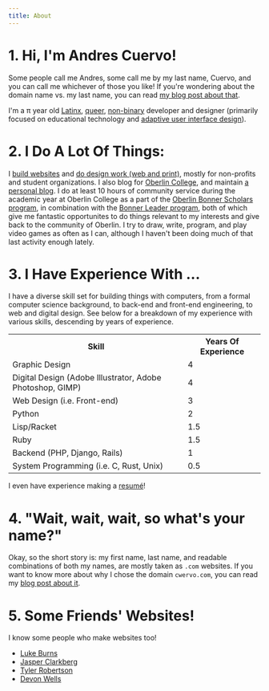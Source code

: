 ```yaml
---
title: About
---
```

# 1. Hi, I'm Andres Cuervo!

Some people call me Andres, some call me by my last name, Cuervo, and you can
call me whichever of those you like!  If you're wondering about the domain name
vs. my last name, you can read [my blog post about
that](/thoughts/2015/08/about-the-url.html).

I'm a <span id="myAge">π</span> year old
[Latinx](http://www.latina.com/lifestyle/our-issues/why-we-say-latinx-trans-gender-non-conforming-people-explain),
[queer](https://en.wikipedia.org/wiki/Queer#Reclamation),
[non-binary](http://transmediawatch.org/Documents/non_binary.pdf) developer and designer
(primarily focused on educational technology and [adaptive user interface
design](https://en.wikipedia.org/wiki/Adaptive_user_interface)).

<script>
// From http://stackoverflow.com/questions/4060004/calculate-age-in-javascript
function _calculateAge(birthday) { // birthday is a date
    var ageDifMs = Date.now() - birthday.getTime();
    var ageDate = new Date(ageDifMs); // miliseconds from epoch
    return Math.abs(ageDate.getUTCFullYear() - 1970);
}

var myBirthday = new Date(1995, 6, 12, 24, 59, 59);
document.getElementById('myAge').innerHTML = _calculateAge(myBirthday);
</script>


# 2. I Do A Lot Of Things:

I [build websites](/case-studies/)<!-- , [write](/portflio/writing.html), -->
and [do design work (web and print)](/portfolio/), mostly for non-profits and
student organizations. I also blog for [Oberlin
College](http://blogs.oberlin.edu/Andres.shtml), and maintain [a personal
blog](/thoughts/). I do at least 10 hours of community service during the
academic year at Oberlin College as a part of the [Oberlin Bonner Scholars
program](http://new.oberlin.edu/office/bonner-center/cbl-programs/bonner-scholars/),
in combination with the [Bonner Leader
program](http://new.oberlin.edu/office/bonner-center/cbl-programs/bonner-leader-program/),
both of which give me fantastic opportunites to do things relevant to my
interests and give back to the community of Oberlin.  I try to draw, write,
program, and play video games as often as I can, although I haven't been doing
much of that last activity enough lately.

# 3. I Have Experience With ...

I have a diverse skill set for building things with computers, from a formal
computer science background, to back-end and front-end engineering, to web and
digital design. See below for a breakdown of my experience with various skills,
descending by years of experience.

<table>
    <tr>
        <th> Skill </th>
        <th> Years Of Experience </th>
    </tr>
    <tr>
        <td>Graphic Design</td>
        <td><div class="bar four">4</div></td>
    </tr>
    <tr>
        <td>Digital Design (Adobe Illustrator, Adobe Photoshop, GIMP)</td>
        <td><div class="bar four">4</div></td>
    </tr>
    <tr>
        <td>Web Design (i.e. Front-end)</td>
        <td><div class="bar three">3</div></td>
    </tr>
    <tr>
        <td>Python</td>
        <td><div class="bar three">2</div></td>
    </tr>
    <tr>
        <td>Lisp/Racket</td>
        <td><div class="bar one-point-five">1.5</div></td>
    </tr>
    <tr>
        <td>Ruby</td>
        <td><div class="bar one-point-five">1.5</div></td>
    </tr>
    <tr>
        <td>Backend (PHP, Django, Rails)</td>
        <td><div class="bar one">1</div></td>
    </tr>
    <tr>
        <td>System Programming (i.e. C, Rust, Unix)</td>
        <td><div class="bar point-five">0.5</div></td>
    </tr>
</table>

<div id="resume-call-out">
I even have experience making a <a id="resume" href="https://drive.google.com/file/d/0B60DEjCjmAoEQk8zdzQ4aFhWZDQ/view?usp=sharing">resumé</a>!
</div>

# 4. "Wait, wait, wait, so what's your name?"

Okay, so the short story is: my first name, last name, and readable
combinations of both my names, are mostly taken as `.com` websites.  If you
want to know more about why I chose the domain `cwervo.com`, you can read my
[blog post about it](/thoughts/2015/08/about-the-url.html).

# 5. Some Friends' Websites!

I know some people who make websites too!

* [Luke Burns](http://lukeburns.com/#/)
* [Jasper Clarkberg](http://jasper.clarkberg.org)
* [Tyler Robertson](http://tylerrobertson.me/)
* [Devon Wells](http://www.dwells.co/)

